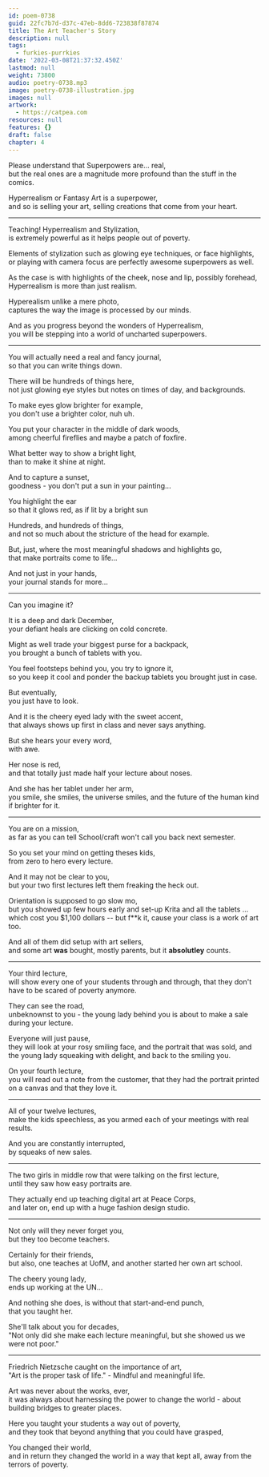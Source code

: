 ```yaml
---
id: poem-0738
guid: 22fc7b7d-d37c-47eb-8dd6-723838f87874
title: The Art Teacher's Story
description: null
tags:
  - furkies-purrkies
date: '2022-03-08T21:37:32.450Z'
lastmod: null
weight: 73800
audio: poetry-0738.mp3
image: poetry-0738-illustration.jpg
images: null
artwork:
  - https://catpea.com
resources: null
features: {}
draft: false
chapter: 4
---
```


Please understand that Superpowers are... real,\
but the real ones are a magnitude more profound than the stuff in the comics.

Hyperrealism or Fantasy Art is a superpower,\
and so is selling your art, selling creations that come from your heart.

---

Teaching! Hyperrealism and Stylization,\
is extremely powerful as it helps people out of poverty.

Elements of stylization such as glowing eye techniques, or face highlights,\
or playing with camera focus are perfectly awesome superpowers as well.

As the case is with highlights of the cheek, nose and lip, possibly forehead,\
Hyperrealism is more than just realism.

Hyperealism unlike a mere photo,\
captures the way the image is processed by our minds.

And as you progress beyond the wonders of Hyperrealism,\
you will be stepping into a world of uncharted superpowers.

---

You will actually need a real and fancy journal,\
so that you can write things down.

There will be hundreds of things here,\
not just glowing eye styles but notes on times of day, and backgrounds.

To make eyes glow brighter for example,\
you don't use a brighter color, nuh uh.

You put your character in the middle of dark woods,\
among cheerful fireflies and maybe a patch of foxfire.

What better way to show a bright light,\
than to make it shine at night.

And to capture a sunset,\
goodness - you don't put a sun in your painting...

You highlight the ear\
so that it glows red, as if lit by a bright sun

Hundreds, and hundreds of things,\
and not so much about the stricture of the head for example.

But, just, where the most meaningful shadows and highlights go,\
that make portraits come to life...

And not just in your hands,\
your journal stands for more...

---

Can you imagine it?

It is a deep and dark December,\
your defiant heals are clicking on cold concrete.

Might as well trade your biggest purse for a backpack,\
you brought a bunch of tablets with you.

You feel footsteps behind you, you try to ignore it,\
so you keep it cool and ponder the backup tablets you brought just in case.

But eventually,\
you just have to look.

And it is the cheery eyed lady with the sweet accent,\
that always shows up first in class and never says anything.

But she hears your every word,\
with awe.

Her nose is red,\
and that totally just made half your lecture about noses.

And she has her tablet under her arm,\
you smile, she smiles, the universe smiles, and the future of the human kind if brighter for it.

---

You are on a mission,\
as far as you can tell School/craft won't call you back next semester.

So you set your mind on getting theses kids,\
from zero to hero every lecture.

And it may not be clear to you,\
but your two first lectures left them freaking the heck out.

Orientation is supposed to go slow mo,\
but you showed up few hours early and set-up Krita and all the tablets ... which cost you $1,100 dollars -- but f\*\*k it, cause your class is a work of art too.

And all of them did setup with art sellers,\
and some art **was** bought, mostly parents, but it **absolutley** counts.

---

Your third lecture,\
will show every one of your students through and through, that they don't have to be scared of poverty anymore.

They can see the road,\
unbeknownst to you - the young lady behind you is about to make a sale during your lecture.

Everyone will just pause,\
they will look at your rosy smiling face, and the portrait that was sold, and the young lady squeaking with delight, and back to the smiling you.

On your fourth lecture,\
you will read out a note from the customer, that they had the portrait printed on a canvas and that they love it.

---

All of your twelve lectures,\
make the kids speechless, as you armed each of your meetings with real results.

And you are constantly interrupted,\
by squeaks of new sales.

---

The two girls in middle row that were talking on the first lecture,\
until they saw how easy portraits are.

They actually end up teaching digital art at Peace Corps,\
and later on, end up with a huge fashion design studio.

---

Not only will they never forget you,\
but they too become teachers.

Certainly for their friends,\
but also, one teaches at UofM, and another started her own art school.

The cheery young lady,\
ends up working at the UN...

And nothing she does, is without that start-and-end punch,\
that you taught her.

She'll talk about you for decades,\
"Not only did she make each lecture meaningful, but she showed us we were not poor."

---

Friedrich Nietzsche caught on the importance of art,\
"Art is the proper task of life." - Mindful and meaningful life.

Art was never about the works, ever,\
it was always about harnessing the power to change the world - about building bridges to greater places.

Here you taught your students a way out of poverty,\
and they took that beyond anything that you could have grasped,

You changed their world,\
and in return they changed the world in a way that kept all, away from the terrors of poverty.
